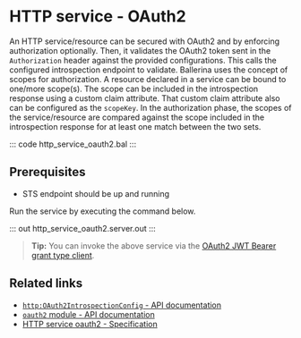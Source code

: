 # HTTP service - OAuth2

An HTTP service/resource can be secured with OAuth2 and by enforcing authorization optionally. Then, it validates the OAuth2 token sent in the `Authorization` header against the provided configurations. This calls the configured introspection endpoint to validate. Ballerina uses the concept of scopes for authorization. A resource declared in a service can be bound to one/more scope(s). The scope can be included in the introspection response using a custom claim attribute. That custom claim attribute also can be configured as the `scopeKey`. In the authorization phase, the scopes of the service/resource are compared against the scope included in the introspection response for at least one match between the two sets.

::: code http_service_oauth2.bal :::

## Prerequisites
- STS endpoint should be up and running

Run the service by executing the command below.

::: out http_service_oauth2.server.out :::

>**Tip:** You can invoke the above service via the [OAuth2 JWT Bearer grant type client](/learn/by-example/http-client-oauth2-jwt-bearer-grant-type).

## Related links
- [`http:OAuth2IntrospectionConfig` - API documentation](https://lib.ballerina.io/ballerina/http/latest/records/OAuth2IntrospectionConfig)
- [`oauth2` module - API documentation](https://lib.ballerina.io/ballerina/oauth2/latest/)
- [HTTP service oauth2 - Specification](/spec/http/#9114-listener---oauth2)
